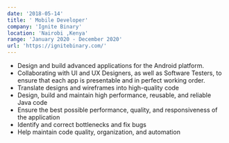 ```yaml
---
date: '2018-05-14'
title: ' Mobile Developer'
company: 'Ignite Binary'
location: 'Nairobi ,Kenya'
range: 'January 2020 - December 2020'
url: 'https://ignitebinary.com/'
---
```


- Design and build advanced applications for the Android platform.
- Collaborating with UI and UX Designers, as well as Software Testers, to ensure that each app is presentable and in perfect working order.
- Translate designs and wireframes into high-quality code
- Design, build and maintain high performance, reusable, and reliable Java code
- Ensure the best possible performance, quality, and responsiveness of the application
- Identify and correct bottlenecks and fix bugs
- Help maintain code quality, organization, and automation
